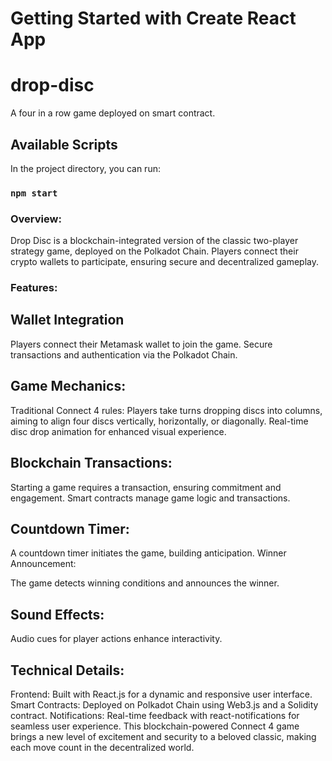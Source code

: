 # Getting Started with Create React App


# drop-disc
A four in a row game deployed on smart contract.

## Available Scripts

In the project directory, you can run:

### `npm start`


### Overview:
Drop Disc is a blockchain-integrated version of the classic two-player strategy game, deployed on the Polkadot Chain. Players connect their crypto wallets to participate, ensuring secure and decentralized gameplay.

### Features:

## Wallet Integration

Players connect their Metamask wallet to join the game.
Secure transactions and authentication via the Polkadot Chain.

## Game Mechanics:

Traditional Connect 4 rules: Players take turns dropping discs into columns, aiming to align four discs vertically, horizontally, or diagonally.
Real-time disc drop animation for enhanced visual experience.

## Blockchain Transactions:

Starting a game requires a transaction, ensuring commitment and engagement.
Smart contracts manage game logic and transactions.

## Countdown Timer:

A countdown timer initiates the game, building anticipation.
Winner Announcement:

The game detects winning conditions and announces the winner.


## Sound Effects:

Audio cues for player actions enhance interactivity.

## Technical Details:

Frontend: Built with React.js for a dynamic and responsive user interface.
Smart Contracts: Deployed on Polkadot Chain using Web3.js and a Solidity contract.
Notifications: Real-time feedback with react-notifications for seamless user experience.
This blockchain-powered Connect 4 game brings a new level of excitement and security to a beloved classic, making each move count in the decentralized world.









